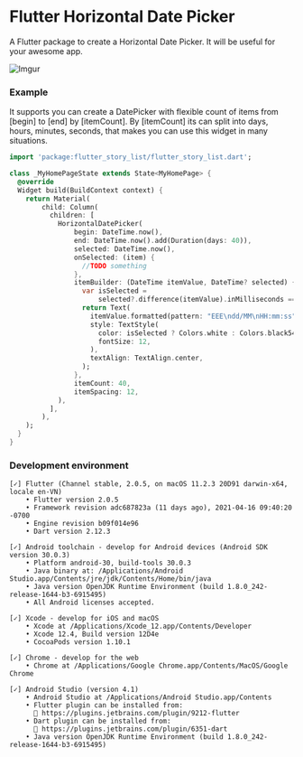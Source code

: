 # Flutter Horizontal Date Picker

A Flutter package to create a Horizontal Date Picker. It will be useful for your awesome app.

![Imgur](https://imgur.com/download/10HZLPd)

### Example

It supports you can create a DatePicker with flexible count of items from [begin] to [end] by [itemCount].
By [itemCount] its can split into days, hours, minutes, seconds, that makes you can use this widget in many situations.

```dart
import 'package:flutter_story_list/flutter_story_list.dart';

class _MyHomePageState extends State<MyHomePage> {
  @override
  Widget build(BuildContext context) {
    return Material(
	    child: Column(
	      children: [
	        HorizontalDatePicker(
                begin: DateTime.now(),
                end: DateTime.now().add(Duration(days: 40)),
                selected: DateTime.now(),
                onSelected: (item) {
                  //TODO something
                },
                itemBuilder: (DateTime itemValue, DateTime? selected) {
                  var isSelected =
                      selected?.difference(itemValue).inMilliseconds == 0;
                  return Text(
                    itemValue.formatted(pattern: "EEE\ndd/MM\nHH:mm:ss"),
                    style: TextStyle(
                      color: isSelected ? Colors.white : Colors.black54,
                      fontSize: 12,
                    ),
                    textAlign: TextAlign.center,
                  );
                },
                itemCount: 40,
                itemSpacing: 12,
            ),
	      ],
	    ),
    );
  }
}
```

### Development environment

```
[✓] Flutter (Channel stable, 2.0.5, on macOS 11.2.3 20D91 darwin-x64, locale en-VN)
    • Flutter version 2.0.5
    • Framework revision adc687823a (11 days ago), 2021-04-16 09:40:20 -0700
    • Engine revision b09f014e96
    • Dart version 2.12.3

[✓] Android toolchain - develop for Android devices (Android SDK version 30.0.3)
    • Platform android-30, build-tools 30.0.3
    • Java binary at: /Applications/Android Studio.app/Contents/jre/jdk/Contents/Home/bin/java
    • Java version OpenJDK Runtime Environment (build 1.8.0_242-release-1644-b3-6915495)
    • All Android licenses accepted.

[✓] Xcode - develop for iOS and macOS
    • Xcode at /Applications/Xcode_12.app/Contents/Developer
    • Xcode 12.4, Build version 12D4e
    • CocoaPods version 1.10.1

[✓] Chrome - develop for the web
    • Chrome at /Applications/Google Chrome.app/Contents/MacOS/Google Chrome

[✓] Android Studio (version 4.1)
    • Android Studio at /Applications/Android Studio.app/Contents
    • Flutter plugin can be installed from:
      🔨 https://plugins.jetbrains.com/plugin/9212-flutter
    • Dart plugin can be installed from:
      🔨 https://plugins.jetbrains.com/plugin/6351-dart
    • Java version OpenJDK Runtime Environment (build 1.8.0_242-release-1644-b3-6915495)
```